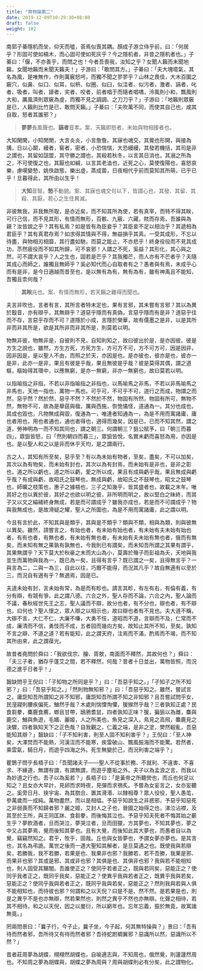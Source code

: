 ```yaml
---
title: "齊物論第二"
date: 2019-12-09T10:29:30+08:00
draft: false
weight: 102
---
```




南郭子綦隱机而坐，仰天而噓，荅焉似喪其耦。顏成子游立侍乎前，曰：「<span class="text-muted">何居乎？形固可使如槁木，而心固可使如死灰乎？今之隱机者，非昔之隱机者也。</span>」子綦曰：「<span class="text-muted">偃，不亦善乎，而問之也！今者吾喪我，汝知之乎？女聞人籟而未聞地籟，女聞地籟而未聞天籟夫！</span>」子游曰：「<span class="text-muted">敢問其方。</span>」子綦曰：「<span class="text-muted">夫大塊噫氣，其名為風，是唯無作，作則萬竅怒呺，而獨不聞之翏翏乎？山林之畏佳，大木百圍之竅穴，似鼻、似口、似耳，似枅、似圈、似臼，似洼者、似污者，激者、謞者，叱者、吸者，叫者、譹者，宎者、咬者，前者唱于而隨者唱喁，泠風則小和，飄風則大和，厲風濟則眾竅為虛，而獨不見之調調、之刀刀乎？</span>」子游曰：「<span class="text-muted">地籟則眾竅是已，人籟則比竹是已，敢問天籟。</span>」子綦曰：「<span class="text-muted">夫吹萬不同，而使其自己也，咸其自取，怒者其誰邪？</span>」

> **翏翏**長風聲也。**謞者**音孝。案、天籟即怒者，未始與物相接者也。



大知閑閑，小知閒閒，大言炎炎，小言詹詹。其寐也魂交，其覺也形開，與接為搆，日以心鬬，縵者，窖者，密者，小恐惴惴，大恐縵縵，其發若機括，其司是非之謂也，其留如詛盟，其守勝之謂也，其殺若秋冬，以言其日消也，其溺之所為之，不可使復之也，其厭也如緘，以言其老洫也，近死之心，莫使復陽也，喜怒哀樂，慮嘆變慹，姚佚啟態，樂出虛，蒸成菌，日夜相代乎前而莫知其所萌，已乎已乎！旦暮得此，其所由以生乎！

> **大知**音智。**慹**不動貌。案、其寐也魂交句以下，皆謂心也，其發、其留、其殺、其厭，若心之生住異滅。



非彼無我，非我無所取，是亦近矣，而不知其所為使，若有真宰，而特不得其眹，可行己信，而不見其形，有情而無形，百骸、九竅、六藏，賅而存焉，吾誰與為親？汝皆說之乎？其有私焉？如是皆有為臣妾乎？其臣妾不足以相治乎？其遞相為君臣乎？其有真君存焉？如求得其情與不得，無益損乎其真。一受其成形，不忘以待盡，與物相刃相靡，其行盡如馳，而莫之能止，不亦悲乎！終身役役而不見其成功，苶然疲役而不知其所歸，可不哀邪！人謂之不死，奚益？其形化，其心與之然，可不謂大哀乎？人之生也，固若是芒乎？其我獨芒，而人亦有不芒者乎？夫隨其成心而師之，誰獨且無師乎？奚必知代而心自取者有之？愚者與有焉，未成乎心而有是非，是今日適越而昔至也，是以無有為有，無有為有，雖有神禹且不能知，吾獨且柰何哉？

> **其眹**兆也。案、有情而無形，若天籟之難得而聞也。



夫言非吹也，言者有言，其所言者特未定也，果有言邪，其未嘗有言邪？其以為異於鷇音，亦有辯乎，其無辯乎？道惡乎隱而有真偽，言惡乎隱而有是非？道惡乎往而不存，言惡乎存而不可？道隱於小成，言隱於榮華，故有儒墨之是非，以是其所非而非其所是，欲是其所非而非其所是，則莫若以明。



物無非彼，物無非是，自彼則不見，自知則知之，故曰彼出於是，是亦因彼。彼是方生之說也，雖然，方生方死，方死方生，方可方不可，方不可方可，因是因非，因非因是，是以聖人不由，而照之於天，亦因是也。是亦彼也，彼亦是也，彼亦一是非，此亦一是非，果且有彼是乎哉，果且無彼是乎哉？彼是莫得其偶，謂之道樞，樞始得其環中，以應無窮，是亦一無窮，非亦一無窮也，故曰莫若以明。



以指喻指之非指，不若以非指喻指之非指也，以馬喻馬之非馬，不若以非馬喻馬之非馬也，天地一指也，萬物一馬也。可乎可，不可乎不可，道行之而成，物謂之而然，惡乎然？然於然，惡乎不然？不然於不然，物固有所然，物固有所可，無物不然，無物不可，故為是舉莛與楹，厲與西施，恢恑憰怪，道通為一。其分也成也，其成也毀也，凡物無成與毀，復通為一，唯達者知通為一，為是不用而寓諸庸，庸也者用也，用也者通也，通也者得也，適得而幾矣，因是已，已而不知其然，謂之道，勞神明為一而不知其同也，謂之朝三。何謂朝三？狙公賦芧，曰「<span class="text-muted">朝三而暮四</span>」，眾狙皆怒，曰「<span class="text-muted">然則朝四而暮三</span>」，眾狙皆悅，名實未虧而喜怒為用，亦因是也。是以聖人和之以是非而休乎天均，是之謂兩行。



古之人，其知有所至矣，惡乎至？有以為未始有物者，至矣，盡矣，不可以加矣，其次以為有物矣，而未始有封也，其次以為有封焉，而未始有是非也，是非之彰也，道之所以虧也，道之所以虧，愛之所以成，果且有成與虧乎哉，果且無成與虧乎哉？有成與虧，故昭氏之鼓琴也，無成與虧，故昭氏之不鼓琴也，昭文之鼓琴也，師曠之枝策也，惠子之據梧也，三子之知幾乎，皆其盛者也，故載之末年。唯其好之也以異於彼，其好之也欲以明之彼，非所明而明之，故以堅白之昧終，而其子又以文之綸緒終身無成，若是而可謂成乎？雖我亦成也，若是而不可謂成乎？物與我無成也，是故滑疑之耀，聖人之所圖也，為是不用而寓諸庸，此之謂以明。



今且有言於此，不知其與是類乎，其與是不類乎？類與不類，相與為類，則與彼無以異矣。雖然，請嘗言之，有始也者，有未始有始也者，有未始有夫未始有始也者，有有也者，有無也者，有未始有無也者，有未始有夫未始有無也者，俄而有無矣，而未知有無之果孰有孰無也，今我則已有謂矣，而未知吾所謂之其果有謂乎，其果無謂乎？天下莫大於秋豪之末而大山為小，莫壽於殤子而彭祖為夭，天地與我並生而萬物與我為一，既已為一矣，且得有言乎？既已謂之一矣，且得無言乎？一與言為二，二與一為三，自此以往，巧曆不能得，而況其凡乎？故自無適有以至於三，而況自有適有乎？無適焉，因是已。



夫道未始有封，言未始有常，為是而有畛也。請言其畛，有左有右，有倫有義，有分有辯，有競有爭，此之謂八德。六合之外，聖人存而不論，六合之內，聖人論而不議，春秋經世先王之志，聖人議而不辯，故分也者，有不分也，辯也者，有不辯也，曰何也？聖人懷之，眾人辯之以相示也，故曰辯也者有不見也。夫大道不稱，大辯不言，大仁不仁，大廉不嗛，大勇不忮，道昭而不道，言辯而不及，仁常而不成，廉清而不信，勇忮而不成，五者园而幾向方矣，故知止其所不知，至矣。孰知不言之辯、不道之道？若有能知，此之謂天府，注焉而不滿，酌焉而不竭，而不知其所由來，此之謂葆光。



故昔者堯問於舜曰：「<span class="text-muted">我欲伐宗、膾、胥敖，南面而不釋然，其故何也？</span>」舜曰：「<span class="text-muted">夫三子者，猶存乎蓬艾之間，若不釋然，何哉？昔者十日並出，萬物皆照，而況德之進乎日者乎！</span>」



齧缺問乎王倪曰：「<span class="text-muted">子知物之所同是乎？</span>」曰：「<span class="text-muted">吾惡乎知之。</span>」「<span class="text-muted">子知子之所不知邪？</span>」曰：「<span class="text-muted">吾惡乎知之。</span>」「<span class="text-muted">然則物無知邪？</span>」曰：「<span class="text-muted">吾惡乎知之。雖然，嘗試言之。庸詎知吾所謂知之非不知邪，庸詎知吾所謂不知之非知邪？且吾嘗試問乎女，民溼寢則腰疾偏死，鰌然乎哉？木處則惴慄恂懼，猨猴然乎哉？三者孰知正處？民食芻豢，麋鹿食薦，蝍且甘帶，鴟鴉耆鼠，四者孰知正味？猨，猵狙以為雌，麋與鹿交，鰌與魚遊，毛嬙、麗姬，人之所美也，魚見之深入，鳥見之高飛，麋鹿見之決驟，四者孰知天下之正色哉？自我觀之，仁義之端，是非之塗，樊然殽亂，吾惡能知其辯？</span>」齧缺曰：「<span class="text-muted">子不知利害，則至人固不知利害乎？</span>」王倪曰：「<span class="text-muted">至人神矣，大澤焚而不能熱，河漢沍而不能寒，疾雷破山、飄風振海而不能驚。若然者，乘雲氣，騎日月，而遊乎四海之外。死生無變於己，而況利害之端乎？</span>」



瞿鵲子問乎長梧子曰：「<span class="text-muted">吾聞諸夫子——聖人不從事於務、不就利、不違害、不喜求、不緣道，無謂有謂，有謂無謂，而遊乎塵垢之外。夫子以為孟浪之言，而我以為妙道之行也。吾子以為奚若？</span>」長梧子曰：「<span class="text-muted">是黃帝之所聽熒也，而丘也何足以知之？且女亦大早計，見卵而求時夜，見彈而求鴞炙。予嘗為女妄言之，女亦妄聽之。奚旁日月、挾宇宙、為其脗合、置其滑湣、以隸相尊？眾人役役，聖人愚芚，參萬歲而一成純。萬物盡然，而以是相緼。予惡乎知說生之非惑邪，予惡乎知惡死之非弱喪而不知歸者邪？麗之姬，艾封人之子也，晉國之始得之也，涕泣沾襟，及其至於王所，與王同匡牀、食芻豢，而後悔其泣也。予惡乎知夫死者不悔其始之蘄生乎？夢飲酒者，旦而哭泣，夢哭泣者，旦而田獵，方其夢也，不知其夢也，夢之中又占其夢焉，覺而後知其夢也。且有大覺，而後知此其大夢也，而愚者自以為覺，竊竊然知之。君乎，牧乎，固哉。丘也與女皆夢也，予謂女夢亦夢也。是其言也，其名為弔詭。萬世之後而一遇大聖知其解者，是旦莫遇之也。既使我與若辯矣，若勝我，我不若勝，若果是也、我果非也邪？我勝若，若不吾勝，我果是邪、而果非也邪？其或是邪、其或非也邪？其俱是也、其俱非也邪？我與若不能相知也，則人固受其黮闇。吾誰使正之？使同乎若者正之，既與若同矣，惡能正之？使同乎我者正之，既同乎我矣，惡能正之？使異乎我與若者正之，既異乎我與若矣，惡能正之？使同乎我與若者正之，既同乎我與若矣，惡能正之？然則我與若與人俱不能相知也，而待彼也邪？何謂和之以天倪？曰是不是、然不然。是若果是也，則是之異乎不是也亦無辯，然若果然也，則然之異乎不然也亦無辯。化聲之相待，若其不相待。和之以天倪，因之以曼衍，所以窮年也。忘年忘義，振於無竟，故寓諸無竟。</span>」



罔兩問景曰：「<span class="text-muted">曩子行，今子止，曩子坐，今子起，何其無特操與？</span>」景曰：「<span class="text-muted">吾有待而然者邪，吾所待又有待而然者邪？吾待蛇跗蜩翼邪？惡識所以然，惡識所以不然？</span>」



昔者莊周夢為胡蝶，栩栩然胡蝶也，自喻適志與，不知周也，俄然覺，則蘧蘧然周也。不知周之夢為胡蝶與，胡蝶之夢為周與？周與胡蝶則必有分矣，此之謂物化。